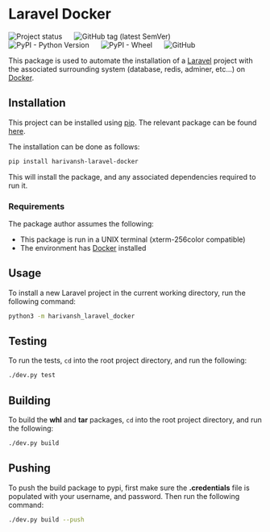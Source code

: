 # Laravel Docker

![Project status](https://img.shields.io/badge/status-active-brightgreen?&style=flat-square)
&nbsp;&nbsp;&nbsp;&nbsp;
![GitHub tag (latest SemVer)](https://img.shields.io/github/v/tag/merchant-prince/laravel-docker?label=version&style=flat-square)
&nbsp;&nbsp;&nbsp;&nbsp;
![PyPI - Python Version](https://img.shields.io/pypi/pyversions/harivansh-laravel-docker?style=flat-square)
&nbsp;&nbsp;&nbsp;&nbsp;
![PyPI - Wheel](https://img.shields.io/pypi/wheel/harivansh-laravel-docker?style=flat-square)
&nbsp;&nbsp;&nbsp;&nbsp;
![GitHub](https://img.shields.io/github/license/merchant-prince/laravel-docker?style=flat-square)

This package is used to automate the installation of a [Laravel](https://laravel.com) project with the associated
surrounding system (database, redis, adminer, etc...) on [Docker](https://www.docker.com).

## Installation

This project can be installed using [pip](https://pip.pypa.io/en/stable).
The relevant package can be found [here](https://pypi.org/project/harivansh-laravel-docker).

The installation can be done as follows:

```sh
pip install harivansh-laravel-docker
```

This will install the package, and any associated dependencies required to run it.

### Requirements

The package author assumes the following:

* This package is run in a UNIX terminal (xterm-256color compatible)
* The environment has [Docker](https://www.docker.com) installed

## Usage

To install a new Laravel project in the current working directory, run the following command:

```sh
python3 -m harivansh_laravel_docker
```

## Testing

To run the tests, ```cd``` into the root project directory, and run the following:

```sh
./dev.py test
```

## Building

To build the **whl** and **tar** packages, ```cd``` into the root project directory, and run the following:

```sh
./dev.py build
```

## Pushing

To push the build package to pypi, first make sure the **.credentials** file is populated with your username, and
password. Then run the following command:

```sh
./dev.py build --push
```

